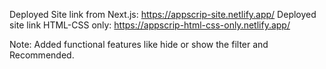 Deployed Site link from Next.js: https://appscrip-site.netlify.app/
Deployed site link HTML-CSS only: https://appscrip-html-css-only.netlify.app/

Note: Added functional features like hide or show the filter and Recommended.
